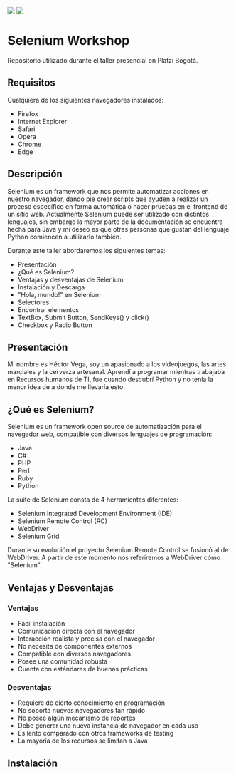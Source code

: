 ![](https://img.shields.io/badge/Python-v3.7-yellow) ![](https://img.shields.io/badge/Selenium-Tutorial-brightgreen)

# Selenium Workshop
Repositorio utilizado durante el taller presencial en Platzi Bogotá.

## Requisitos
Cualquiera de los siguientes navegadores instalados:
- Firefox
- Internet Explorer
- Safari
- Opera
- Chrome
- Edge

## Descripción
Selenium es un framework que nos permite automatizar acciones en nuestro navegador, dando pie crear scripts que ayuden a realizar un proceso específico en forma automática o hacer pruebas en el frontend de un sitio web. Actualmente Selenium puede ser utilizado con distintos lenguajes, sin embargo la mayor parte de la documentación se encuentra hecha para Java y mi deseo es que otras personas que gustan del lenguaje Python comiencen a utilizarlo también.

Durante este taller abordaremos los siguientes temas:
- Presentación
- ¿Qué es Selenium?
- Ventajas y desventajas de Selenium
- Instalación y Descarga
- "Hola, mundo!" en Selenium
- Selectores
- Encontrar elementos
- TextBox, Submit Button, SendKeys() y click()
- Checkbox y Radio Button

## Presentación
Mi nombre es Héctor Vega, soy un apasionado a los videojuegos, las artes marciales y la cerverza artesanal. Aprendí a programar mientras trabajaba en Recursos humanos de TI, fue cuando descubrí Python y no tenía la menor idea de a donde me llevaría esto.

## ¿Qué es Selenium?
Selenium es un framework open source de automatización para el navegador web, compatible con diversos lenguajes de programación:
- Java
- C# 
- PHP
- Perl
- Ruby
- Python

La suite de Selenium consta de 4 herramientas diferentes:
- Selenium Integrated Development Environment (IDE)
- Selenium Remote Control (RC)
- WebDriver
- Selenium Grid

Durante su evolución el proyecto Selenium Remote Control se fusionó al de WebDriver.
A partir de este momento nos referiremos a WebDriver cómo "Selenium".

## Ventajas y Desventajas
### Ventajas
- Fácil instalación
- Comunicación directa con el navegador
- Interacción realista y precisa con el navegador
- No necesita de componentes externos
- Compatible con diversos navegadores
- Posee una comunidad robusta
- Cuenta con estándares de buenas prácticas

### Desventajas
- Requiere de cierto conocimiento en programación
- No soporta nuevos navegadores tan rápido
- No posee algún mecanismo de reportes
- Debe generar una nueva instancia de navegador en cada uso
- Es lento comparado con otros frameworks de testing
- La mayoría de los recursos se limitan a Java

## Instalación
